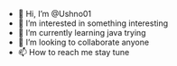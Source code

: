 - 👋 Hi, I’m @Ushno01
- 👀 I’m interested in something interesting
- 🌱 I’m currently learning java trying
- 💞️ I’m looking to collaborate anyone
- 📫 How to reach me stay tune

<!---
Ushno01/Ushno01 is a ✨ special ✨ repository because its `README.md` (this file) appears on your GitHub profile.
You can click the Preview link to take a look at your changes.
--->
